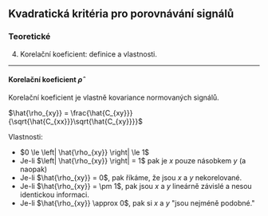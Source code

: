 ## Kvadratická kritéria pro porovnávání signálů

### Teoretické

4. Korelační koeficient: definice a vlastnosti.

----

#### Korelační koeficient $\hat{\rho}$

Korelační koeficient je vlastně kovariance normovaných signálů.

$\hat{\rho_{xy}} = \frac{\hat{C_{xy}}}{\sqrt{\hat{C_{xx}}}\sqrt{\hat{C_{xy}}}}$

Vlastnosti:
+ $0 \le \left| \hat{\rho_{xy}} \right| \le 1$
+ Je-li $\left| \hat{\rho_{xy}} \right| = 1$ pak je $x$ pouze násobkem $y$ (a naopak)
+ Je-li $\hat{\rho_{xy}} = 0$, pak říkáme, že jsou $x$ a $y$ nekorelované.
+ Je-li $\hat{\rho_{xy}} = \pm 1$, pak jsou $x$ a $y$ lineárně závislé a nesou identickou informaci.
+ Je-li $\hat{\rho_{xy}} \approx 0$, pak si $x$ a $y$ "jsou nejméně podobné."
